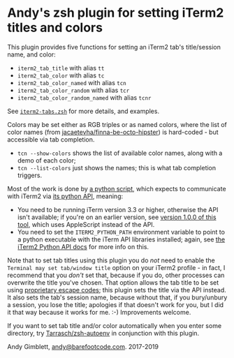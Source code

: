 # Andy's zsh plugin for setting iTerm2 titles and colors

This plugin provides five functions for setting an iTerm2 tab's title/session name, and color:

* `iterm2_tab_title` with alias `tt`
* `iterm2_tab_color` with alias `tc`
* `iterm2_tab_color_named` with alias `tcn`
* `iterm2_tab_color_random` with alias `tcr`
* `iterm2_tab_color_random_named` with alias `tcnr`

See [`iterm2-tabs.zsh`](iterm2-tabs.zsh) for more details, and examples.

Colors may be set either as RGB triples or as named colors, where the list of color names (from [jacaetevha/finna-be-octo-hipster](https://github.com/jacaetevha/finna-be-octo-hipster)) is hard-coded - but accessible via tab completion.

* `tcn --show-colors` shows the list of available color names, along with a demo of each color;
* `tcn --list-colors` just shows the names; this is what tab completion triggers.

Most of the work is done by [a python script](iterm2_tabs.py), which expects to communicate with iTerm2 via [its python API](https://iterm2.com/python-api/), meaning:

* You need to be running iTerm version 3.3 or higher, otherwise the API isn't available; if you're on an earlier version, see [version 1.0.0 of this tool](https://github.com/gimbo/iterm2-tabs.zsh/tree/1.0.0), which uses AppleScript instead of the API.
* You need to set the `ITERM2_PYTHON_PATH` environment variable to point to a python executable with the iTerm API libraries installed; again, see [the iTerm2 Python API docs](https://iterm2.com/python-api/) for more info on this.

Note that to set tab titles using this plugin you do *not* need to enable the `Terminal may set tab/window title` option on your iTerm2 profile - in fact, I recommend that you *don't* set that, because if you do, other processes can overwrite the title you've chosen.  That option allows the tab title to be set using [proprietary escape codes](https://www.iterm2.com/documentation-escape-codes.html); this plugin sets the title via the API instead.  It also sets the tab's session name, because without that, if you bury/unbury a session, you lose the title; apologies if that doesn't work for you, but I did it that way because it works for me. :-) Improvements welcome.

If you want to set tab title and/or color automatically when you enter some directory, try
[Tarrasch/zsh-autoenv](https://github.com/Tarrasch/zsh-autoenv) in conjunction with this plugin.

Andy Gimblett, andy@barefootcode.com. 2017-2019
